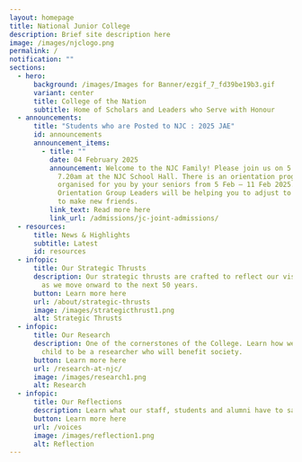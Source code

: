 ```yaml
---
layout: homepage
title: National Junior College
description: Brief site description here
image: /images/njclogo.png
permalink: /
notification: ""
sections:
  - hero:
      background: /images/Images for Banner/ezgif_7_fd39be19b3.gif
      variant: center
      title: College of the Nation
      subtitle: Home of Scholars and Leaders who Serve with Honour
  - announcements:
      title: "Students who are Posted to NJC : 2025 JAE"
      id: announcements
      announcement_items:
        - title: ""
          date: 04 February 2025
          announcement: Welcome to the NJC Family! Please join us on 5 February 2025 at
            7.20am at the NJC School Hall. There is an orientation programme
            organised for you by your seniors from 5 Feb – 11 Feb 2025. Your
            Orientation Group Leaders will be helping you to adjust to NJC and
            to make new friends.
          link_text: Read more here
          link_url: /admissions/jc-joint-admissions/
  - resources:
      title: News & Highlights
      subtitle: Latest
      id: resources
  - infopic:
      title: Our Strategic Thrusts
      description: Our strategic thrusts are crafted to reflect our vision and mission
        as we move onward to the next 50 years.
      button: Learn more here
      url: /about/strategic-thrusts
      image: /images/strategicthrust1.png
      alt: Strategic Thrusts
  - infopic:
      title: Our Research
      description: One of the cornerstones of the College. Learn how we nurture your
        child to be a researcher who will benefit society.
      button: Learn more here
      url: /research-at-njc/
      image: /images/research1.png
      alt: Research
  - infopic:
      title: Our Reflections
      description: Learn what our staff, students and alumni have to say.
      button: Learn more here
      url: /voices
      image: /images/reflection1.png
      alt: Reflection
---
```

